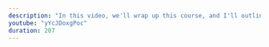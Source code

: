 ```yaml
---
description: "In this video, we'll wrap up this course, and I'll outline some of the next steps in your JavaScript learning journey." 
youtube: "yYcJDoxgPoc" 
duration: 207 
---
```

